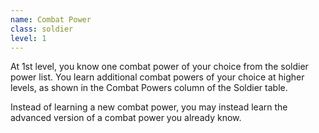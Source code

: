 ```yaml
---
name: Combat Power
class: soldier
level: 1
---
```

At 1st level, you know one combat power of your choice from the soldier power list. You learn additional combat powers of
your choice at higher levels, as shown in the Combat Powers column of the Soldier table.

Instead of learning a new combat power, you may instead learn the advanced version of a combat power you already know.
